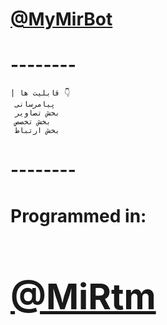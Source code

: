 <a href="telegram.me/MyMirBot"><h1>@MyMirBot</h1></a>
# --------
    | قابلیت ها 👇
     پیامرسانی
     بخش تصاویر
     بخش تخصص
     بخش ارتباط
# --------
# Programmed in: <a href="telegram.me/MirTM"><h1>@MiRtm</h1></a>
